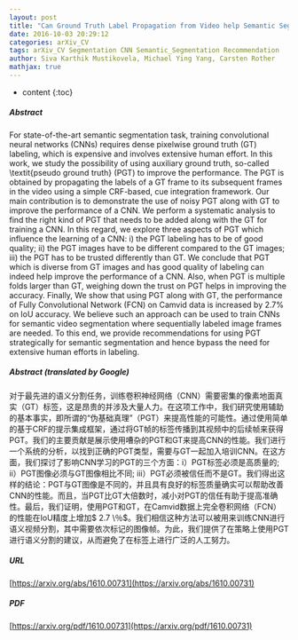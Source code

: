 ```yaml
---
layout: post
title: "Can Ground Truth Label Propagation from Video help Semantic Segmentation?"
date: 2016-10-03 20:29:12
categories: arXiv_CV
tags: arXiv_CV Segmentation CNN Semantic_Segmentation Recommendation
author: Siva Karthik Mustikovela, Michael Ying Yang, Carsten Rother
mathjax: true
---
```


* content
{:toc}

##### Abstract
For state-of-the-art semantic segmentation task, training convolutional neural networks (CNNs) requires dense pixelwise ground truth (GT) labeling, which is expensive and involves extensive human effort. In this work, we study the possibility of using auxiliary ground truth, so-called \textit{pseudo ground truth} (PGT) to improve the performance. The PGT is obtained by propagating the labels of a GT frame to its subsequent frames in the video using a simple CRF-based, cue integration framework. Our main contribution is to demonstrate the use of noisy PGT along with GT to improve the performance of a CNN. We perform a systematic analysis to find the right kind of PGT that needs to be added along with the GT for training a CNN. In this regard, we explore three aspects of PGT which influence the learning of a CNN: i) the PGT labeling has to be of good quality; ii) the PGT images have to be different compared to the GT images; iii) the PGT has to be trusted differently than GT. We conclude that PGT which is diverse from GT images and has good quality of labeling can indeed help improve the performance of a CNN. Also, when PGT is multiple folds larger than GT, weighing down the trust on PGT helps in improving the accuracy. Finally, We show that using PGT along with GT, the performance of Fully Convolutional Network (FCN) on Camvid data is increased by $2.7\%$ on IoU accuracy. We believe such an approach can be used to train CNNs for semantic video segmentation where sequentially labeled image frames are needed. To this end, we provide recommendations for using PGT strategically for semantic segmentation and hence bypass the need for extensive human efforts in labeling.

##### Abstract (translated by Google)
对于最先进的语义分割任务，训练卷积神经网络（CNN）需要密集的像素地面真实（GT）标签，这是昂贵的并涉及大量人力。在这项工作中，我们研究使用辅助的基本事实，即所谓的“伪基础真理”（PGT）来提高性能的可能性。通过使用简单的基于CRF的提示集成框架，通过将GT帧的标签传播到其视频中的后续帧来获得PGT。我们的主要贡献是展示使用嘈杂的PGT和GT来提高CNN的性能。我们进行一个系统的分析，以找到正确的PGT类型，需要与GT一起加入培训CNN。在这方面，我们探讨了影响CNN学习的PGT的三个方面：i）PGT标签必须是高质量的; ii）PGT图像必须与GT图像相比不同; iii）PGT必须被信任而不是GT。我们得出这样的结论：PGT与GT图像是不同的，并且具有良好的标签质量确实可以帮助改善CNN的性能。而且，当PGT比GT大倍数时，减小对PGT的信任有助于提高准确性。最后，我们证明，使用PGT和GT，在Camvid数据上完全卷积网络（FCN）的性能在IoU精度上增加$ 2.7 \％$。我们相信这种方法可以被用来训练CNN进行语义视频分割，其中需要依次标记的图像帧。为此，我们提供了在策略上使用PGT进行语义分割的建议，从而避免了在标签上进行广泛的人工努力。

##### URL
[https://arxiv.org/abs/1610.00731](https://arxiv.org/abs/1610.00731)

##### PDF
[https://arxiv.org/pdf/1610.00731](https://arxiv.org/pdf/1610.00731)

